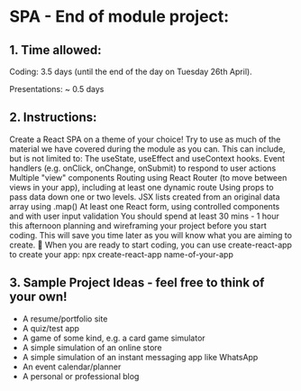 # SPA - End of module project:
## 1. Time allowed:

Coding: 3.5 days (until the end of the day on Tuesday 26th April).

Presentations: ~ 0.5 days

## 2. Instructions:
Create a React SPA on a theme of your choice!
Try to use as much of the material we have covered during the module as you can. This can include, but is not limited to:
The useState, useEffect and useContext hooks.
Event handlers (e.g. onClick, onChange, onSubmit) to respond to user actions
Multiple "view" components
Routing using React Router (to move between views in your app), including at least one dynamic route
Using props to pass data down one or two levels.
JSX lists created from an original data array using .map()
At least one React form, using controlled components and with user input validation
You should spend at least 30 mins - 1 hour this afternoon planning and wireframing your project before you start coding. This will save you time later as you will know what you are aiming to create. :slightly_smiling_face:
When you are ready to start coding, you can use create-react-app to create your app: npx create-react-app name-of-your-app


## 3. Sample Project Ideas - feel free to think of your own!
- A resume/portfolio site
- A quiz/test app
- A game of some kind, e.g. a card game simulator
- A simple simulation of an online store
- A simple simulation of an instant messaging app like WhatsApp
- An event calendar/planner
- A personal or professional blog